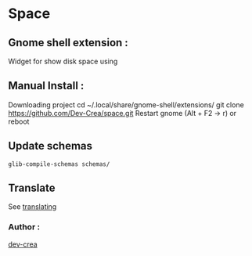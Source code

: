 # Space

## Gnome shell extension :
Widget for show disk space using

## Manual Install :
Downloading project
    cd ~/.local/share/gnome-shell/extensions/
    git clone https://github.com/Dev-Crea/space.git
Restart gnome (Alt + F2 -> r) or reboot

## Update schemas
```Linux
glib-compile-schemas schemas/
```

## Translate
See [translating](https://github.com/codito/gnome-pomodoro/wiki/Translating)

### Author :
[dev-crea](http://dev-crea.com)
